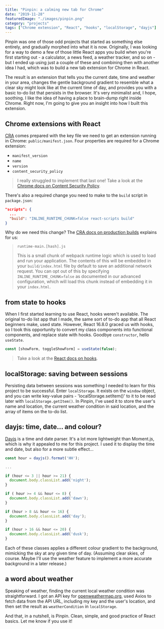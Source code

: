 ```yaml
---
title: "Pinpin: a calming new tab for Chrome"
date: "2019-11-28"
featuredImage: "./images/pinpin.png"
category: "projects"
tags: ["Chrome extension", "React", "hooks", "localStorage", "dayjs"]
---
```


Pinpin was one of those odd projects that started as something else entirely, and gradually morphed into what it is now. Originally, I was looking for a way to demo a few of those little React apps you build when you're first starting out - a calculator, a news feed, a weather tracker, and so on - but I ended up using just a couple of these and combining then with another idea I had, which was to build a new tab extension for Chrome in React.

The result is an extension that tells you the current date, time and weather in your area, changes the gentle background gradient to resemble what a clear sky might look like at the current time of day, and provides you with a basic to-do list that persists in the browser. It's very minimalist and, I hope, soothing. I like the idea of having a place to brain-dump right inside Chrome. Right now, I'm going to give you an insight into how I built this extension.

## Chrome extensions with React

[CRA](https://create-react-app.dev/) comes prepared with the key file we need to get an extension running in Chrome: `public/manifest.json`. Four properties are required for a Chrome extension:

- `manifest_version`
- `name`
- `version`
- `content_security_policy`

> I really struggled to implement that last one! Take a look at the [Chrome docs on Content Security Policy](https://developer.chrome.com/extensions/contentSecurityPolicy).

There's also a required change you need to make to the `build` script in `package.json`:

```json
"scripts": {
  ...
  "build": "INLINE_RUNTIME_CHUNK=false react-scripts build"
}
```

Why do we need this change? The [CRA docs on production builds](https://create-react-app.dev/docs/production-build/) explains for us:

> `runtime-main.[hash].js`
>
> This is a small chunk of webpack runtime logic which is used to load and run your application. The contents of this will be embedded in your `build/index.html` file by default to save an additional network request. You can opt out of this by specifying `INLINE_RUNTIME_CHUNK=false` as documented in our advanced configuration, which will load this chunk instead of embedding it in your `index.html`.

## from state to hooks

When I first started learning to use React, hooks weren't available. The original to-do list app that I made, the same sort of to-do app that all React beginners make, used state. However, React 16.8.0 graced us with hooks, so I took this opportunity to convert my class components into functional components, and replace state with hooks. Goodbye `constructor`, hello `useState`.

```js
const [showForm, toggleShowForm] = useState(false);
```

> Take a look at the [React docs on hooks](https://reactjs.org/docs/hooks-intro.html).

## localStorage: saving between sessions

Persisting data between sessions was something I needed to learn for this project to be successful. Enter `localStorage`. It exists on the `window` object, and you can write key-value pairs - 'localStorage.setItem()' to it to be read later with `localStorage.getItem()`. In Pinpin, I've used it to store the user's name and location, the current weather condition in said location, and the array of items on the to-do list.

## dayjs: time, date... and colour?

[Dayjs](https://github.com/iamkun/dayjs) is a time and date parser. It's a lot more lightweight than Moment.js, which is why it appealed to me for this project. I used it to display the time and date, but also for a more subtle effect...

```js
const hour = dayjs().format('HH');

...

if (hour <= 3 || hour >= 21) {
  document.body.classList.add('night');
}

if ( hour >= 4 && hour <= 8) {
  document.body.classList.add('dawn');
}

if (hour > 8 && hour <= 16) {
  document.body.classList.add('day');
}

if (hour > 16 && hour <= 20) {
  document.body.classList.add('dusk');
}
```

Each of these classes applies a different colour gradient to the background, mimicking the sky at any given time of day. (Assuming clear skies, of course. Maybe I'll use the weather feature to implement a more accurate background in a later release.)

## a word about weather

Speaking of weather, finding the current local weather condition was straightforward. I got an API key for [openweathermap.org](https://openweathermap.org/), used Axios to fetch data from the API URL, including my key and the user's location, and then set the result as `weatherCondition` in `localStorage`.

And that, in a nutshell, is Pinpin. Clean, simple, and good practice of React basics. Let me know if you use it!
